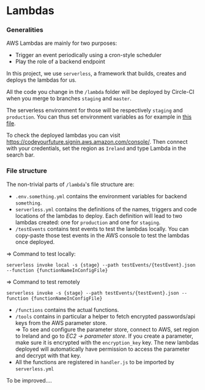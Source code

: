# Lambdas

### Generalities 

AWS Lambdas are mainly for two purposes:
  - Trigger an event periodically using a cron-style scheduler
  - Play the role of a backend endpoint

In this project, we use `serverless`, a framework that builds, creates and deploys the lambdas for us.

All the code you change in the `/lambda` folder will be deployed by Circle-CI when you merge to branches `staging` and `master`.

The serverless environment for those will be respectively `staging` and `production`. You can thus set environment variables as for example in [this file](../lambda/env.pipedrive.yml).

To check the deployed lambdas you can visit https://codeyourfuture.signin.aws.amazon.com/console/. Then connect with your credentials, set the region as `Ireland` and type Lambda in the search bar.

### File structure

The non-trivial parts of `/lambda`'s file structure are:

- `.env.something.yml` contains the environment variables for backend `something`.
- `serverless.yml` contains the definitions of the names, triggers and code locations of the lambdas to deploy. Each definition will lead to two lambdas created: one for `production` and one for `staging`.
- `/testEvents` contains test events to test the lambdas locally. You can copy-paste those test events in the AWS console to test the lambdas once deployed.   

=> Command to test locally:
```
serverless invoke local -s {stage} --path testEvents/{testEvent}.json --function {functionNameInConfigFile}
```
=> Command to test remotely
```
serverless invoke -s {stage} --path testEvents/{testEvent}.json --function {functionNameInConfigFile}
```
- `/functions` contains the actual functions.
- `/tools` contains in particular a helper to fetch encrypted passwords/api keys from the AWS parameter store.  
=> To see and configure the parameter store, connect to AWS, set region to Ireland and go to *EC2 -> parameter store*. If you create a parameter, make sure it is encrypted with the `encryption_key` key. The new lambdas deployed will automatically have permission to access the parameter and decrypt with that key.
- All the functions are registered in `handler.js` to be imported by `serverless.yml`

To be improved....